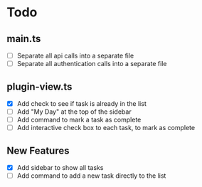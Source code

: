 # Todo

## main.ts
- [ ] Separate all api calls into a separate file
- [ ] Separate all authentication calls into a separate file

## plugin-view.ts
- [x] Add check to see if task is already in the list 
- [ ] Add "My Day" at the top of the sidebar
- [ ] Add command to mark a task as complete
- [ ] Add interactive check box to each task, to mark as complete

## New Features
- [x] Add sidebar to show all tasks
- [ ] Add command to add a new task directly to the list
